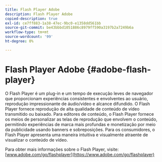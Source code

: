 ```yaml
---
title: Flash Player Adobe
description: Flash Player Adobe
copied-description: true
exl-id: ce7ff883-1a38-47ec-9bc0-e1358dd561bb
source-git-commit: be43bbbd1051886c8979ff590a3197b2a7249b6a
workflow-type: tm+mt
source-wordcount: '99'
ht-degree: 0%

---
```


# Flash Player Adobe {#adobe-flash-player}

O Flash Player é um plug-in e um tempo de execução leves de navegador que proporcionam experiências consistentes e envolventes ao usuário, reprodução impressionante de áudio/vídeo e alcance difundido. O Flash Player fornece reprodução de alta qualidade de conteúdo de vídeo transmitido ou baixado. Para editores de conteúdo, o Flash Player fornece os meios de personalizar as telas de reprodução que envolvem o conteúdo, permitindo experiências de marca mais profundas e monetização por meio da publicidade usando banners e sobreposições. Para os consumidores, o Flash Player apresenta uma maneira intuitiva e visualmente atraente de visualizar o conteúdo de vídeo.

Para obter mais informações sobre o Flash Player, visite: [www.adobe.com/go/flashplayer](https://www.adobe.com/go/flashplayer)
